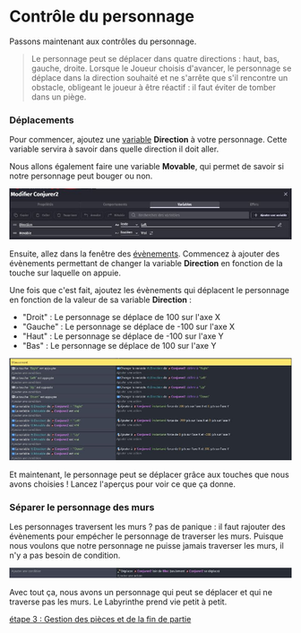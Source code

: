 # Contrôle du personnage

Passons maintenant aux contrôles du personnage. 

>Le personnage peut se déplacer dans quatre directions : haut, bas, gauche, droite. Lorsque le Joueur choisis d'avancer, le personnage se déplace dans la direction souhaité et ne s'arrête que s'il rencontre un obstacle, obligeant le joueur à être réactif : il faut éviter de tomber dans un piège.

### Déplacements

Pour commencer, ajoutez une [variable](https://github.com/g404-code-gaming/GDevelop_Cour/blob/main/Variables.md) **Direction** à votre personnage. Cette variable servira à savoir dans quelle direction il doit aller. 

Nous allons également faire une variable **Movable**, qui permet de savoir si notre personnage peut bouger ou non.

![variable](https://github.com/g404-code-gaming/Blop/blob/main/Image/deplacement_evenement_0.JPG)

Ensuite, allez dans la fenêtre des [évènements](https://github.com/g404-code-gaming/GDevelop_Cour/blob/main/%C3%A9v%C3%A8nements.md). Commencez à ajouter des évènements permettant de changer la variable **Direction** en fonction de la touche sur laquelle on appuie. 

Une fois que c'est fait, ajoutez les évènements qui déplacent le personnage en fonction de la valeur de sa variable **Direction** : 
  - "Droit" : Le personnage se déplace de 100 sur l'axe X 
  - "Gauche" : Le personnage se déplace de -100 sur l'axe X
  - "Haut" : Le personnage se déplace de -100 sur l'axe Y
  - "Bas" : Le personnage se déplace de 100 sur l'axe Y

![variable](https://github.com/g404-code-gaming/Blop/blob/main/Image/deplacement_evenement_1.JPG)

Et maintenant, le personnage peut se déplacer grâce aux touches que nous avons choisies ! Lancez l'aperçus pour voir ce que ça donne. 

### Séparer le personnage des murs

Les personnages traversent les murs ? pas de panique : il faut rajouter des évènements pour empécher le personnage de traverser les murs. 
Puisque nous voulons que notre personnage ne puisse jamais traverser les murs, il n'y a pas besoin de condition. 

![variable](https://github.com/g404-code-gaming/Blop/blob/main/Image/deplacement_evenement_3.JPG)

Avec tout ça, nous avons un personnage qui peut se déplacer et qui ne traverse pas les murs. Le Labyrinthe prend vie petit à petit. 

[étape 3 : Gestion des pièces et de la fin de partie](https://github.com/g404-code-gaming/Blop/blob/main/3%20-%20Argent)
